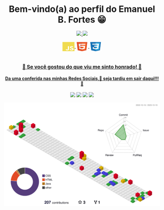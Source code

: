 <h1 align="center"> Bem-vindo(a) ao perfil do Emanuel B. Fortes 😁</h1>
 
 <div align="center">
   <a href="https://github.com/emanuelbarbozafortes">
   <img height="160em" src="https://github-readme-stats.vercel.app/api?username=emanuelbarbozafortes&show_icons=true&theme=react&include_all_commits=true&count_private=true"/>
   <img height="160em" src="https://github-readme-stats.vercel.app/api/top-langs/?username=emanuelbarbozafortes&layout=compact&langs_count=6&theme=react"/>

</div>
<div align="center" style="display: inline_block"><br>
  <img align="center" alt="Js" height="30" width="40" src="https://raw.githubusercontent.com/devicons/devicon/master/icons/javascript/javascript-plain.svg ">
  <img align="center" alt="HTML" height="30" width="40" src="https://raw.githubusercontent.com/devicons/devicon/master/icons/html5/html5-original.svg ">
  <img align="center" alt="CSS" height="30" width="40" src="https://raw.githubusercontent.com/devicons/devicon/master/icons/css3/css3-original.svg ">
</div>
 
 <br>
 
  <h3 align="center"> 🤩 Se você gostou do que viu me sinto honrado! 🤩</h3>
  <h4 align="center"> Da uma conferida nas minhas Redes Sociais,🖖 seja tardiu em sair daqui!!! 🖖</h4>
 
<div align="center">
  <a href="https://www.instagram.com/emanuel_fortes_/" target="_blank"><img src="https://img.shields.io/badge/-Instagram-%23E4405F?style=for-the-badge&logo=instagram&logoColor=white" target="_blank"></a>
 <a href="https://discord.gg/5DVhGKVf4h" target="_blank"><img src="https://img.shields.io/badge/Discord-7289DA?style=for-the-badge&logo= discord&logoColor=white" target="_blank"></a>
  <a href = "mailto:emanuelbf19@gmail.com"><img src="https://img.shields.io/badge/-Gmail-%23333?style=for-the-badge&logo=gmail&logoColor=white" destino ="_blank"></a>
  <a href="https://www.linkedin.com/in/emanuel-fortes-706435245/" target="_blank"><img src="https://img.shields.io/badge/-LinkedIn-%230077B5?style=for-the-badge&logo=linkedin&logoColor=white" target="_blank"></a>
 
![Snake animation](profile-3d-contrib/profile-gitblock.svg)

</div>
